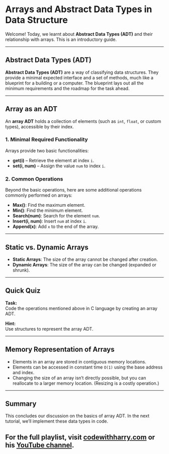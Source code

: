 # Arrays and Abstract Data Types in Data Structure

Welcome! Today, we learnt about **Abstract Data Types (ADT)** and their relationship with arrays. This is an introductory guide.

---

## Abstract Data Types (ADT)

**Abstract Data Types (ADT)** are a way of classifying data structures. They provide a minimal expected interface and a set of methods, much like a blueprint for a building or a computer. The blueprint lays out all the minimum requirements and the roadmap for the task ahead.

---

## Array as an ADT

An **array ADT** holds a collection of elements (such as `int`, `float`, or custom types), accessible by their index.

### 1. Minimal Required Functionality

Arrays provide two basic functionalities:

- **get(i)** – Retrieve the element at index `i`.
- **set(i, num)** – Assign the value `num` to index `i`.

### 2. Common Operations

Beyond the basic operations, here are some additional operations commonly performed on arrays:

- **Max()**: Find the maximum element.
- **Min()**: Find the minimum element.
- **Search(num)**: Search for the element `num`.
- **Insert(i, num)**: Insert `num` at index `i`.
- **Append(x)**: Add `x` to the end of the array.

---

## Static vs. Dynamic Arrays

- **Static Arrays**: The size of the array cannot be changed after creation.
- **Dynamic Arrays**: The size of the array can be changed (expanded or shrunk).

---

## Quick Quiz

**Task:**  
Code the operations mentioned above in C language by creating an array ADT.

**Hint:**  
Use structures to represent the array ADT.

---

## Memory Representation of Arrays

- Elements in an array are stored in contiguous memory locations.
- Elements can be accessed in constant time `O(1)` using the base address and index.
- Changing the size of an array isn’t directly possible, but you can reallocate to a larger memory location. (Resizing is a costly operation.)

---

## Summary

This concludes our discussion on the basics of array ADT. In the next tutorial, we’ll implement these data types in code.


## For the full playlist, visit [codewithharry.com](https://www.codewithharry.com) or his [YouTube channel](https://www.youtube.com/@CodeWithHarry).

